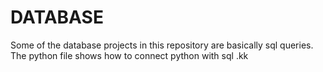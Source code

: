 # DATABASE

Some of the database projects in this repository are basically sql queries.<br />
The python file shows how to connect python with sql
.kk
